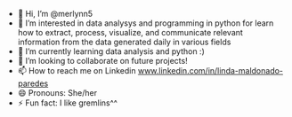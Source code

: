 - 👋 Hi, I’m @merlynn5
- 👀 I’m interested in data analysys and programming in python for learn how to extract, process, visualize, and communicate relevant information from the data generated daily in various fields
- 🌱 I’m currently learning data analysis and python :)
- 💞️ I’m looking to collaborate on future projects!
- 📫 How to reach me on Linkedin www.linkedin.com/in/linda-maldonado-paredes
- 😄 Pronouns: She/her
- ⚡ Fun fact: I like gremlins^^

<!---
merlynn5/merlynn5 is a ✨ special ✨ repository because its `README.md` (this file) appears on your GitHub profile.
You can click the Preview link to take a look at your changes.
--->
